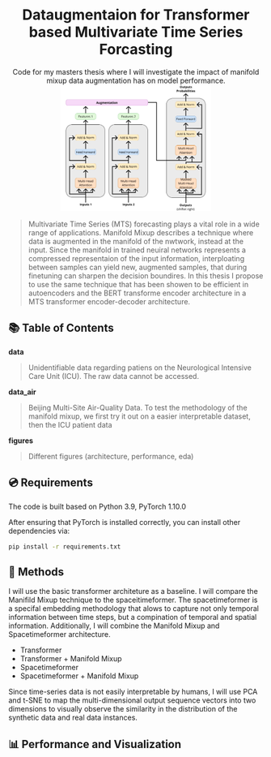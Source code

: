 # <div align="center"> Dataugmentaion for Transformer based Multivariate Time Series Forcasting </div>

<div align="center">
Code for my masters thesis where I will investigate the impact of manifold mixup data augmentation has on model performance. 
</div>

<div align="center">
<img src="figures/Augmentation_idea.png" alt="Architetcure" style="zoom:42%;" />
</div>

> Multivariate Time Series (MTS) forecasting plays a vital role in a wide range of applications. Manifold Mixup describes a technique where data is augmented in the manifold of the nwtwork, instead at the input. Since the manifold in trained neuiral networks represents a compressed representaion of the input information, interploating between samples can yield new, augmented samples, that during finetuning can sharpen the decision boundires. In this thesis I propose to use the same technique that has been showen to be efficient in autoencoders and the BERT transforme encoder architecture in a MTS transformer encoder-decoder architecture. 

## 📚 Table of Contents

**data** 
> Unidentifiable data regarding patiens on the Neurological Intensive Care Unit (ICU). The raw data cannot be accessed.
> 
**data_air** 
> Beijing Multi-Site Air-Quality Data. To test the methodology of the manifold mixup, we first try it out on a easier interpretable dataset, then the ICU patient data

**figures** 
> Different figures (architecture, performance, eda)



## 💿 Requirements

The code is built based on Python 3.9, PyTorch 1.10.0

After ensuring that PyTorch is installed correctly, you can install other dependencies via:

```bash
pip install -r requirements.txt
```

## 📑 Methods
I will use the basic transformer architeture as a baseline. I will compare the Manifild Mixup technique to the spaceitimeformer. The spacetimeformer is a specifal embedding methodology that alows to capture not only temporal information between time steps, but a compination of temporal and spatial information. Additionally, I will combine the Manifold Mixup and Spacetimeformer architecture.

- Transformer
- Transformer + Manifold Mixup
- Spacetimeformer 
- Spacetimeformer + Manifold Mixup

Since time-series data is not easily interpretable by humans, I will use PCA and t-SNE to map the multi-dimensional output sequence vectors into two dimensions to visually observe the similarity in the distribution of the synthetic data and real data instances.
## 📊 Performance and Visualization


